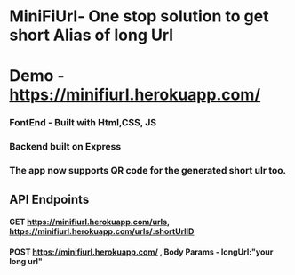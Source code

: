 # MiniFiUrl- One stop solution to get short Alias of long Url
# Demo - https://minifiurl.herokuapp.com/
### FontEnd - Built with Html,CSS, JS
### Backend built on Express
### The app now supports QR code for the generated short ulr too.
## API Endpoints
#### GET https://minifiurl.herokuapp.com/urls, https://minifiurl.herokuapp.com/urls/:shortUrlID
#### POST https://minifiurl.herokuapp.com/ , Body Params - longUrl:"your long url"
